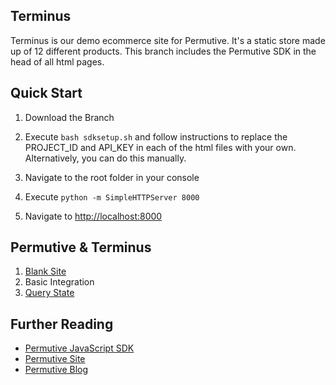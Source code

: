 ## Terminus

Terminus is our demo ecommerce site for Permutive. It's a static store made up of 12 different products.
This branch includes the Permutive SDK in the head of all html pages.

## Quick Start

1. Download the Branch

2. Execute `bash sdksetup.sh` and follow instructions to replace the PROJECT_ID and API_KEY in each of the html files with your own. Alternatively, you can do this manually.

3. Navigate to the root folder in your console

4. Execute `python -m SimpleHTTPServer 8000`

5. Navigate to [http://localhost:8000](http://localhost:8000)

## Permutive & Terminus

1. [Blank Site](https://github.com/permutive/demo-ecom)
2. Basic Integration
3. [Query State](https://github.com/permutive/demo-ecom/tree/query-state)

## Further Reading

- [Permutive JavaScript SDK](https://github.com/permutive/permutive-javascript)
- [Permutive Site](http://www.permutive.com)
- [Permutive Blog](http://blog.permutive.com)
